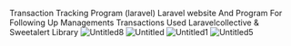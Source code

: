 Transaction Tracking Program (laravel)
Laravel website And Program For Following Up Managements Transactions
Used Laravelcollective & Sweetalert Library
![Untitled8](https://user-images.githubusercontent.com/18143151/59835911-e1ffa000-934a-11e9-83b9-487e20b3f9a8.png)
![Untitled](https://user-images.githubusercontent.com/18143151/59835912-e1ffa000-934a-11e9-9ccc-033efd2f7e4a.png)
![Untitled1](https://user-images.githubusercontent.com/18143151/59835913-e1ffa000-934a-11e9-9751-11c1aec69f2a.png)
![Untitled5](https://user-images.githubusercontent.com/18143151/59835914-e2983680-934a-11e9-98d0-dc6d12f8afd1.png)
